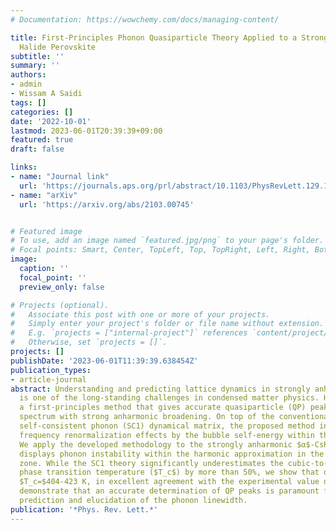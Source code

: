 ```yaml
---
# Documentation: https://wowchemy.com/docs/managing-content/

title: First-Principles Phonon Quasiparticle Theory Applied to a Strongly Anharmonic
  Halide Perovskite
subtitle: ''
summary: ''
authors:
- admin
- Wissam A Saidi
tags: []
categories: []
date: '2022-10-01'
lastmod: 2023-06-01T20:39:39+09:00
featured: true
draft: false

links:
- name: "Journal link"
  url: 'https://journals.aps.org/prl/abstract/10.1103/PhysRevLett.129.185901'
- name: "arXiv"
  url: 'https://arxiv.org/abs/2103.00745'


# Featured image
# To use, add an image named `featured.jpg/png` to your page's folder.
# Focal points: Smart, Center, TopLeft, Top, TopRight, Left, Right, BottomLeft, Bottom, BottomRight.
image:
  caption: ''
  focal_point: ''
  preview_only: false

# Projects (optional).
#   Associate this post with one or more of your projects.
#   Simply enter your project's folder or file name without extension.
#   E.g. `projects = ["internal-project"]` references `content/project/deep-learning/index.md`.
#   Otherwise, set `projects = []`.
projects: []
publishDate: '2023-06-01T11:39:39.638454Z'
publication_types:
- article-journal
abstract: Understanding and predicting lattice dynamics in strongly anharmonic crystals
  is one of the long-standing challenges in condensed matter physics. Here, we propose
  a first-principles method that gives accurate quasiparticle (QP) peaks of the phonon
  spectrum with strong anharmonic broadening. On top of the conventional first-order
  self-consistent phonon (SC1) dynamical matrix, the proposed method incorporates
  frequency renormalization effects by the bubble self-energy within the QP approximation.
  We apply the developed methodology to the strongly anharmonic $α$-CsPbBr_3 that
  displays phonon instability within the harmonic approximation in the whole Brillouin
  zone. While the SC1 theory significantly underestimates the cubic-to-tetragonal
  phase transition temperature ($T_c$) by more than 50%, we show that our approach yields
  $T_c=$404-423 K, in excellent agreement with the experimental value of 403 K. We also
  demonstrate that an accurate determination of QP peaks is paramount for quantitative
  prediction and elucidation of the phonon linewidth.
publication: '*Phys. Rev. Lett.*'
---
```

